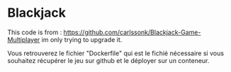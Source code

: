 # Blackjack

This code is from : https://github.com/carlssonk/Blackjack-Game-Multiplayer im only trying to upgrade it.

Vous retrouverez le fichier "Dockerfile" qui est le fichié nécessaire si vous souhaitez récupérer le jeu sur github et le déployer sur un conteneur.

